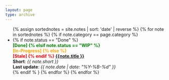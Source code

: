 ```yaml
---
layout: page
type: archive
---
```


<ul>
  {% assign sortednotes = site.notes | sort: 'date' | reverse %}
  {% for note in sortednotes %}
   {% if note.category == page.category %} 
       <li>
        {% if note.status == "Done" %}
          <h4 style="color:green;margin:0;padding:0">[Done]
        {% elsif note.status == "WIP" %} 
          <h4 style="color:orange;margin:0;padding:0">[In-Progress]
        {% else %}
          <h4 style="color:red;margin:0;padding:0">[Stale]
        {% endif %}
          <a href="{{ note.url }}">{{note.title }}</a></h4>
          <b>Short</b>: <i>{{ note.short }}</i><br>
          <b>Last update</b>: <i>{{ note.date | date: "%Y-%B-%d" }}</i> 
        </li>
    {% endif % }
    {% endfor %}
    {% endfor %}
</ul>

